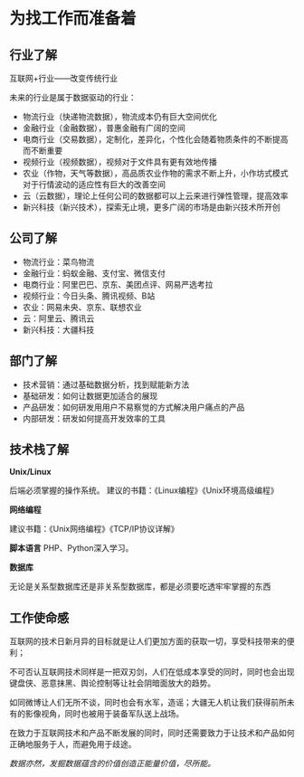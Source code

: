 # 为找工作而准备着

## 行业了解

互联网+行业——改变传统行业

未来的行业是属于数据驱动的行业：

- 物流行业（快递物流数据），物流成本仍有巨大空间优化
- 金融行业（金融数据），普惠金融有广阔的空间
- 电商行业（交易数据），定制化，差异化，个性化会随着物质条件的不断提高而不断重要
- 视频行业（视频数据），视频对于文件具有更有效地传播
- 农业（作物，天气等数据），高品质农业作物的需求不断上升，小作坊式模式对于行情波动的适应性有巨大的改善空间
- 云（云数据），理论上任何公司的数据都可以上云来进行弹性管理，提高效率
- 新兴科技（新兴技术），探索无止境，更多广阔的市场是由新兴技术所开创

## 公司了解

- 物流行业：菜鸟物流
- 金融行业：蚂蚁金融、支付宝、微信支付
- 电商行业：阿里巴巴、京东、美团点评、网易严选考拉
- 视频行业：今日头条、腾讯视频、B站
- 农业：网易未央、京东、联想农业
- 云：阿里云、腾讯云
- 新兴科技：大疆科技

## 部门了解

- 技术营销：通过基础数据分析，找到赋能新方法
- 基础研发：如何让数据更加适合的展现
- 产品研发：如何研发用用户不易察觉的方式解决用户痛点的产品
- 内部研发：研发如何提高开发效率的工具



## 技术栈了解

**Unix/Linux**

后端必须掌握的操作系统。
建议的书籍：《Linux编程》《Unix环境高级编程》

**网络编程**

建议书籍：《Unix网络编程》《TCP/IP协议详解》

**脚本语言**
PHP、Python深入学习。

**数据库**

无论是关系型数据库还是非关系型数据库，都是必须要吃透牢牢掌握的东西

## 工作使命感

互联网的技术日新月异的目标就是让人们更加方面的获取一切，享受科技带来的便利；

不可否认互联网技术同样是一把双刃剑，人们在低成本享受的同时，同时也会出现键盘侠、恶意抹黑、舆论控制等让社会阴暗面放大的趋势。

如同微博让人们无所不谈，同时也会有水军，造谣；大疆无人机让我们获得前所未有的影像视角，同时也被用于装备军队送上战场。

在致力于互联网技术和产品不断发展的同时，同时还需要致力于让技术和产品如何正确地服务于人，而避免用于歧途。



*数据亦然，发掘数据蕴含的价值创造正能量价值，尽所能。*